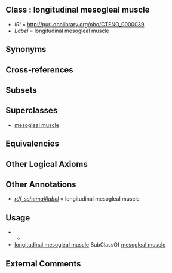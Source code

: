 
## Class : longitudinal mesogleal muscle

 * *IRI* = http://purl.obolibrary.org/obo/CTENO_0000039
 * *Label* = longitudinal mesogleal muscle

## Synonyms


## Cross-references


## Subsets


## Superclasses

 * [mesogleal muscle](../../CTENO/38/CTENO_0000038.md)

## Equivalencies


## Other Logical Axioms


## Other Annotations

 * *[rdf-schema#label](../../el/rdf-schema#label.md)* = longitudinal mesogleal muscle

## Usage

 * -
 * [longitudinal mesogleal muscle](../../CTENO/39/CTENO_0000039.md) SubClassOf [mesogleal muscle](../../CTENO/38/CTENO_0000038.md)

## External Comments

